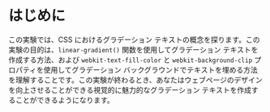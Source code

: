 # はじめに

この実験では、CSS におけるグラデーション テキストの概念を探ります。この実験の目的は、`linear-gradient()` 関数を使用してグラデーション テキストを作成する方法、および `webkit-text-fill-color` と `webkit-background-clip` プロパティを使用してグラデーション バックグラウンドでテキストを埋める方法を理解することです。この実験が終わるとき、あなたはウェブページのデザインを向上させることができる視覚的に魅力的なグラデーション テキストを作成することができるようになります。
